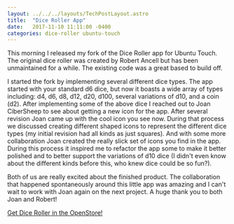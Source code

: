 ```yaml
---
layout: ../../../layouts/TechPostLayout.astro
title:  "Dice Roller App"
date:   2017-11-10 11:11:00 -0400
categories: dice-roller ubuntu-touch
---
```


This morning I released my fork of the Dice Roller app for Ubuntu Touch. The
original dice roller was created by Robert Ancell but has been unmaintained for
a while. The existing code was a great based to build off.

I started the fork by implementing several different dice types. The app started
with your standard d6 dice, but now it boasts a wide array of types including:
d4, d6, d8, d12, d20, d100, several variations of d10, and a coin (d2). After
implementing some of the above dice I reached out to Joan CiberSheep to see
about getting a new icon for the app. After several revision Joan came up with
the cool icon you see now. During that process we discussed creating different
shaped icons to represent the different dice types (my initial revision had all
kinds as just squares). And with some more collaboration Joan created the really
slick set of icons you find in the app. During this process it inspired me to
refactor the app some to make it better polished and to better support the
variations of d10 dice (I didn't even know about the different kinds before
this, who knew dice could be so fun?).

Both of us are really excited about the finished product. The collaboration that
happened spontaneously around this little app was amazing and I can't wait to
work with Joan again on the next project. A huge thank you to both Joan and
Robert!

[Get Dice Roller in the OpenStore!](https://open.uappexplorer.com/app/dice-roller.bhdouglass)
